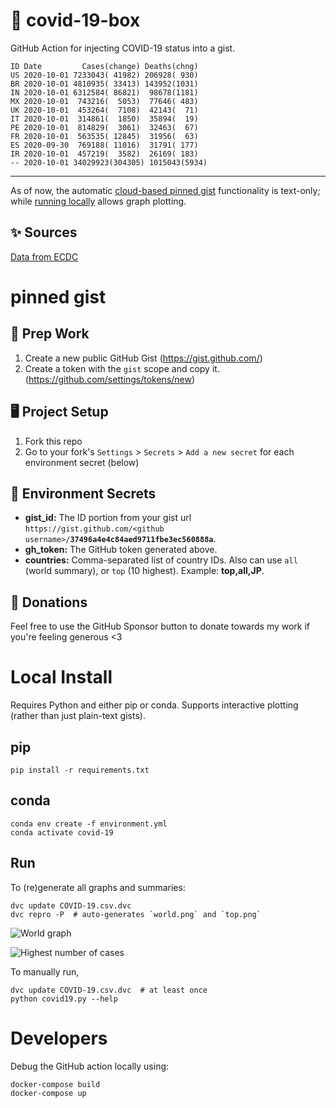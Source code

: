 # 🏥 covid-19-box

GitHub Action for injecting COVID-19 status into a gist.

```
ID Date         Cases(change) Deaths(chng)
US 2020-10-01 7233043( 41982) 206928( 930)
BR 2020-10-01 4810935( 33413) 143952(1031)
IN 2020-10-01 6312584( 86821)  98678(1181)
MX 2020-10-01  743216(  5053)  77646( 483)
UK 2020-10-01  453264(  7108)  42143(  71)
IT 2020-10-01  314861(  1850)  35894(  19)
PE 2020-10-01  814829(  3061)  32463(  67)
FR 2020-10-01  563535( 12845)  31956(  63)
ES 2020-09-30  769188( 11016)  31791( 177)
IR 2020-10-01  457219(  3582)  26169( 183)
-- 2020-10-01 34029923(304305) 1015043(5934)
```

---

As of now, the automatic [cloud-based pinned gist](#pinned-gist) functionality is text-only;
while [running locally](#local-install) allows graph plotting.

## ✨ Sources

[Data from ECDC](https://www.ecdc.europa.eu/en/publications-data/download-todays-data-geographic-distribution-covid-19-cases-worldwide)

# pinned gist

## 🎒 Prep Work
1. Create a new public GitHub Gist (https://gist.github.com/)
1. Create a token with the `gist` scope and copy it. (https://github.com/settings/tokens/new)

## 🖥 Project Setup
1. Fork this repo
1. Go to your fork's `Settings` > `Secrets` > `Add a new secret` for each environment secret (below)

## 🤫 Environment Secrets
- **gist_id:** The ID portion from your gist url `https://gist.github.com/<github username>/`**`37496a4e4c84aed9711fbe3ec560888a`**.
- **gh_token:** The GitHub token generated above.
- **countries:** Comma-separated list of country IDs. Also can use `all` (world summary), or `top` (10 highest). Example: **top,all,JP**.

## 💸 Donations

Feel free to use the GitHub Sponsor button to donate towards my work if you're feeling generous <3

# Local Install

Requires Python and either pip or conda. Supports interactive plotting (rather than just plain-text gists).

## pip

```
pip install -r requirements.txt
```

## conda

```
conda env create -f environment.yml
conda activate covid-19
```

## Run

To (re)generate all graphs and summaries:

```
dvc update COVID-19.csv.dvc
dvc repro -P  # auto-generates `world.png` and `top.png`
```

![World graph](world.png)

![Highest number of cases](top.png)

To manually run,

```
dvc update COVID-19.csv.dvc  # at least once
python covid19.py --help
```

# Developers

Debug the GitHub action locally using:

```
docker-compose build
docker-compose up
```
